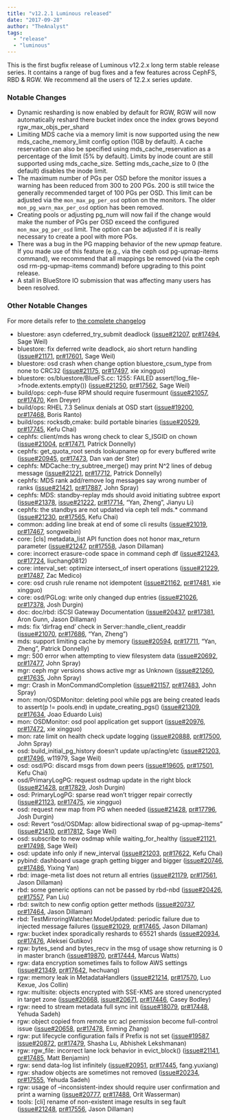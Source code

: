 ```yaml
---
title: "v12.2.1 Luminous released"
date: "2017-09-28"
author: "TheAnalyst"
tags:
  - "release"
  - "luminous"
---
```


This is the first bugfix release of Luminous v12.2.x long term stable release series. It contains a range of bug fixes and a few features across CephFS, RBD & RGW. We recommend all the users of 12.2.x series update.

### Notable Changes

- Dynamic resharding is now enabled by default for RGW, RGW will now automatically reshard there bucket index once the index grows beyond rgw\_max\_objs\_per\_shard
- Limiting MDS cache via a memory limit is now supported using the new mds\_cache\_memory\_limit config option (1GB by default). A cache reservation can also be specified using mds\_cache\_reservation as a percentage of the limit (5% by default). Limits by inode count are still supported using mds\_cache\_size. Setting mds\_cache\_size to 0 (the default) disables the inode limit.
- The maximum number of PGs per OSD before the monitor issues a warning has been reduced from 300 to 200 PGs. 200 is still twice the generally recommended target of 100 PGs per OSD. This limit can be adjusted via the `mon_max_pg_per_osd` option on the monitors. The older `mon_pg_warn_max_per_osd` option has been removed.
- Creating pools or adjusting pg\_num will now fail if the change would make the number of PGs per OSD exceed the configured `mon_max_pg_per_osd` limit. The option can be adjusted if it is really necessary to create a pool with more PGs.
- There was a bug in the PG mapping behavior of the new _upmap_ feature. If you made use of this feature (e.g., via the ceph osd pg-upmap-items command), we recommend that all mappings be removed (via the ceph osd rm-pg-upmap-items command) before upgrading to this point release.
- A stall in BlueStore IO submission that was affecting many users has been resolved.

### Other Notable Changes

For more details refer to [the complete changelog](https://github.com/ceph/ceph/blob/master/doc/changelog/v12.2.1.txt)

- bluestore: asyn cdeferred\_try\_submit deadlock ([issue#21207](http://tracker.ceph.com/issues/21207), [pr#17494](https://github.com/ceph/ceph/pull/17494), Sage Weil)
- bluestore: fix deferred write deadlock, aio short return handling ([issue#21171](http://tracker.ceph.com/issues/21171), [pr#17601](https://github.com/ceph/ceph/pull/17601), Sage Weil)
- bluestore: osd crash when change option bluestore\_csum\_type from none to CRC32 ([issue#21175](http://tracker.ceph.com/issues/21175), [pr#17497](https://github.com/ceph/ceph/pull/17497), xie xingguo)
- bluestore: os/bluestore/BlueFS.cc: 1255: FAILED assert(!log\_file->fnode.extents.empty()) ([issue#21250](http://tracker.ceph.com/issues/21250), [pr#17562](https://github.com/ceph/ceph/pull/17562), Sage Weil)
- build/ops: ceph-fuse RPM should require fusermount ([issue#21057](http://tracker.ceph.com/issues/21057), [pr#17470](https://github.com/ceph/ceph/pull/17470), Ken Dreyer)
- build/ops: RHEL 7.3 Selinux denials at OSD start ([issue#19200](http://tracker.ceph.com/issues/19200), [pr#17468](https://github.com/ceph/ceph/pull/17468), Boris Ranto)
- build/ops: rocksdb,cmake: build portable binaries ([issue#20529](http://tracker.ceph.com/issues/20529), [pr#17745](https://github.com/ceph/ceph/pull/17745), Kefu Chai)
- cephfs: client/mds has wrong check to clear S\_ISGID on chown ([issue#21004](http://tracker.ceph.com/issues/21004), [pr#17471](https://github.com/ceph/ceph/pull/17471), Patrick Donnelly)
- cephfs: get\_quota\_root sends lookupname op for every buffered write ([issue#20945](http://tracker.ceph.com/issues/20945), [pr#17473](https://github.com/ceph/ceph/pull/17473), Dan van der Ster)
- cephfs: MDCache::try\_subtree\_merge() may print N^2 lines of debug message ([issue#21221](http://tracker.ceph.com/issues/21221), [pr#17712](https://github.com/ceph/ceph/pull/17712), Patrick Donnelly)
- cephfs: MDS rank add/remove log messages say wrong number of ranks ([issue#21421](http://tracker.ceph.com/issues/21421), [pr#17887](https://github.com/ceph/ceph/pull/17887), John Spray)
- cephfs: MDS: standby-replay mds should avoid initiating subtree export ([issue#21378](http://tracker.ceph.com/issues/21378), [issue#21222](http://tracker.ceph.com/issues/21222), [pr#17714](https://github.com/ceph/ceph/pull/17714), “Yan, Zheng”, Jianyu Li)
- cephfs: the standbys are not updated via ceph tell mds.\* command ([issue#21230](http://tracker.ceph.com/issues/21230), [pr#17565](https://github.com/ceph/ceph/pull/17565), Kefu Chai)
- common: adding line break at end of some cli results ([issue#21019](http://tracker.ceph.com/issues/21019), [pr#17467](https://github.com/ceph/ceph/pull/17467), songweibin)
- core: \[cls\] metadata\_list API function does not honor max\_return parameter ([issue#21247](http://tracker.ceph.com/issues/21247), [pr#17558](https://github.com/ceph/ceph/pull/17558), Jason Dillaman)
- core: incorrect erasure-code space in command ceph df ([issue#21243](http://tracker.ceph.com/issues/21243), [pr#17724](https://github.com/ceph/ceph/pull/17724), liuchang0812)
- core: interval\_set: optimize intersect\_of insert operations ([issue#21229](http://tracker.ceph.com/issues/21229), [pr#17487](https://github.com/ceph/ceph/pull/17487), Zac Medico)
- core: osd crush rule rename not idempotent ([issue#21162](http://tracker.ceph.com/issues/21162), [pr#17481](https://github.com/ceph/ceph/pull/17481), xie xingguo)
- core: osd/PGLog: write only changed dup entries ([issue#21026](http://tracker.ceph.com/issues/21026), [pr#17378](https://github.com/ceph/ceph/pull/17378), Josh Durgin)
- doc: doc/rbd: iSCSI Gateway Documentation ([issue#20437](http://tracker.ceph.com/issues/20437), [pr#17381](https://github.com/ceph/ceph/pull/17381), Aron Gunn, Jason Dillaman)
- mds: fix ‘dirfrag end’ check in Server::handle\_client\_readdir ([issue#21070](http://tracker.ceph.com/issues/21070), [pr#17686](https://github.com/ceph/ceph/pull/17686), “Yan, Zheng”)
- mds: support limiting cache by memory ([issue#20594](http://tracker.ceph.com/issues/20594), [pr#17711](https://github.com/ceph/ceph/pull/17711), “Yan, Zheng”, Patrick Donnelly)
- mgr: 500 error when attempting to view filesystem data ([issue#20692](http://tracker.ceph.com/issues/20692), [pr#17477](https://github.com/ceph/ceph/pull/17477), John Spray)
- mgr: ceph mgr versions shows active mgr as Unknown ([issue#21260](http://tracker.ceph.com/issues/21260), [pr#17635](https://github.com/ceph/ceph/pull/17635), John Spray)
- mgr: Crash in MonCommandCompletion ([issue#21157](http://tracker.ceph.com/issues/21157), [pr#17483](https://github.com/ceph/ceph/pull/17483), John Spray)
- mon: mon/OSDMonitor: deleting pool while pgs are being created leads to assert(p != pools.end) in update\_creating\_pgs() ([issue#21309](http://tracker.ceph.com/issues/21309), [pr#17634](https://github.com/ceph/ceph/pull/17634), Joao Eduardo Luis)
- mon: OSDMonitor: osd pool application get support ([issue#20976](http://tracker.ceph.com/issues/20976), [pr#17472](https://github.com/ceph/ceph/pull/17472), xie xingguo)
- mon: rate limit on health check update logging ([issue#20888](http://tracker.ceph.com/issues/20888), [pr#17500](https://github.com/ceph/ceph/pull/17500), John Spray)
- osd: build\_initial\_pg\_history doesn’t update up/acting/etc ([issue#21203](http://tracker.ceph.com/issues/21203), [pr#17496](https://github.com/ceph/ceph/pull/17496), w11979, Sage Weil)
- osd: osd/PG: discard msgs from down peers ([issue#19605](http://tracker.ceph.com/issues/19605), [pr#17501](https://github.com/ceph/ceph/pull/17501), Kefu Chai)
- osd/PrimaryLogPG: request osdmap update in the right block ([issue#21428](http://tracker.ceph.com/issues/21428), [pr#17829](https://github.com/ceph/ceph/pull/17829), Josh Durgin)
- osd: PrimaryLogPG: sparse read won’t trigger repair correctly ([issue#21123](http://tracker.ceph.com/issues/21123), [pr#17475](https://github.com/ceph/ceph/pull/17475), xie xingguo)
- osd: request new map from PG when needed ([issue#21428](http://tracker.ceph.com/issues/21428), [pr#17796](https://github.com/ceph/ceph/pull/17796), Josh Durgin)
- osd: Revert “osd/OSDMap: allow bidirectional swap of pg-upmap-items” ([issue#21410](http://tracker.ceph.com/issues/21410), [pr#17812](https://github.com/ceph/ceph/pull/17812), Sage Weil)
- osd: subscribe to new osdmap while waiting\_for\_healthy ([issue#21121](http://tracker.ceph.com/issues/21121), [pr#17498](https://github.com/ceph/ceph/pull/17498), Sage Weil)
- osd: update info only if new\_interval ([issue#21203](http://tracker.ceph.com/issues/21203), [pr#17622](https://github.com/ceph/ceph/pull/17622), Kefu Chai)
- pybind: dashboard usage graph getting bigger and bigger ([issue#20746](http://tracker.ceph.com/issues/20746), [pr#17486](https://github.com/ceph/ceph/pull/17486), Yixing Yan)
- rbd: image-meta list does not return all entries ([issue#21179](http://tracker.ceph.com/issues/21179), [pr#17561](https://github.com/ceph/ceph/pull/17561), Jason Dillaman)
- rbd: some generic options can not be passed by rbd-nbd ([issue#20426](http://tracker.ceph.com/issues/20426), [pr#17557](https://github.com/ceph/ceph/pull/17557), Pan Liu)
- rbd: switch to new config option getter methods ([issue#20737](http://tracker.ceph.com/issues/20737), [pr#17464](https://github.com/ceph/ceph/pull/17464), Jason Dillaman)
- rbd: TestMirroringWatcher.ModeUpdated: periodic failure due to injected message failures ([issue#21029](http://tracker.ceph.com/issues/21029), [pr#17465](https://github.com/ceph/ceph/pull/17465), Jason Dillaman)
- rgw: bucket index sporadically reshards to 65521 shards ([issue#20934](http://tracker.ceph.com/issues/20934), [pr#17476](https://github.com/ceph/ceph/pull/17476), Aleksei Gutikov)
- rgw: bytes\_send and bytes\_recv in the msg of usage show returning is 0 in master branch ([issue#19870](http://tracker.ceph.com/issues/19870), [pr#17444](https://github.com/ceph/ceph/pull/17444), Marcus Watts)
- rgw: data encryption sometimes fails to follow AWS settings ([issue#21349](http://tracker.ceph.com/issues/21349), [pr#17642](https://github.com/ceph/ceph/pull/17642), hechuang)
- rgw: memory leak in MetadataHandlers ([issue#21214](http://tracker.ceph.com/issues/21214), [pr#17570](https://github.com/ceph/ceph/pull/17570), Luo Kexue, Jos Collin)
- rgw: multisite: objects encrypted with SSE-KMS are stored unencrypted in target zone ([issue#20668](http://tracker.ceph.com/issues/20668), [issue#20671](http://tracker.ceph.com/issues/20671), [pr#17446](https://github.com/ceph/ceph/pull/17446), Casey Bodley)
- rgw: need to stream metadata full sync init ([issue#18079](http://tracker.ceph.com/issues/18079), [pr#17448](https://github.com/ceph/ceph/pull/17448), Yehuda Sadeh)
- rgw: object copied from remote src acl permission become full-control issue ([issue#20658](http://tracker.ceph.com/issues/20658), [pr#17478](https://github.com/ceph/ceph/pull/17478), Enming Zhang)
- rgw: put lifecycle configuration fails if Prefix is not set ([issue#19587](http://tracker.ceph.com/issues/19587), [issue#20872](http://tracker.ceph.com/issues/20872), [pr#17479](https://github.com/ceph/ceph/pull/17479), Shasha Lu, Abhishek Lekshmanan)
- rgw: rgw\_file: incorrect lane lock behavior in evict\_block() ([issue#21141](http://tracker.ceph.com/issues/21141), [pr#17485](https://github.com/ceph/ceph/pull/17485), Matt Benjamin)
- rgw: send data-log list infinitely ([issue#20951](http://tracker.ceph.com/issues/20951), [pr#17445](https://github.com/ceph/ceph/pull/17445), fang.yuxiang)
- rgw: shadow objects are sometimes not removed ([issue#20234](http://tracker.ceph.com/issues/20234), [pr#17555](https://github.com/ceph/ceph/pull/17555), Yehuda Sadeh)
- rgw: usage of –inconsistent-index should require user confirmation and print a warning ([issue#20777](http://tracker.ceph.com/issues/20777), [pr#17488](https://github.com/ceph/ceph/pull/17488), Orit Wasserman)
- tools: \[cli\] rename of non-existent image results in seg fault ([issue#21248](http://tracker.ceph.com/issues/21248), [pr#17556](https://github.com/ceph/ceph/pull/17556), Jason Dillaman)
